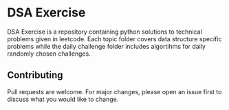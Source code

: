 # DSA Exercise

DSA Exercise is a repository containing python solutions to technical problems given in leetcode. Each topic folder covers data structure specific problems while the daily challenge folder includes algortihms for daily randomly chosen challenges.

## Contributing

Pull requests are welcome. For major changes, please open an issue first
to discuss what you would like to change.
